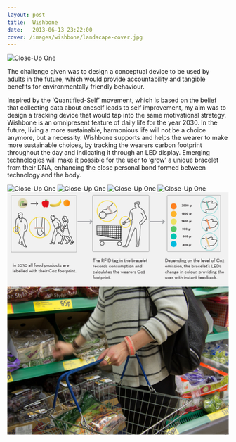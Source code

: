 ```yaml
---
layout: post
title:  Wishbone
date:   2013-06-13 23:22:00
cover: /images/wishbone/landscape-cover.jpg
---
```



![Close-Up One](/images/wishbone/inspiration-2.jpg)

The challenge given was to design a conceptual device to be used by adults in the future, which would provide accountability and tangible benefits for environmentally friendly behaviour.

Inspired by the ‘Quantified-Self’ movement, which is based on the belief that collecting data about oneself leads to self improvement, my aim was to design a tracking device that would tap into the same motivational strategy. Wishbone is an omnipresent feature of daily life for the year 2030. In the future, living a more sustainable, harmonious life will not be a choice anymore, but a necessity. Wishbone supports and helps the wearer to make more sustainable choices, by tracking the wearers carbon footprint throughout the day and indicating it through an LED display. Emerging technologies will make it possible for the user to ‘grow’ a unique bracelet from their DNA, enhancing the close personal bond formed between technology and the body.

![Close-Up One](/images/wishbone/sketch-2.jpg)
![Close-Up One](/images/wishbone/growing-2.jpg)
![Close-Up One](/images/wishbone/growing-1.jpg)
![Close-Up One](/images/wishbone/wearing.jpg)
![Close-Up One](/images/wishbone/user-scenario.jpg)
![Close-Up One](/images/wishbone/wearing-2.jpg)
